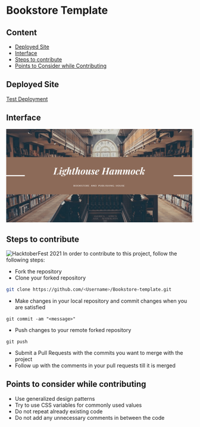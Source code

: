 # Bookstore Template

## Content
- [Deployed Site](#deployed-site)
- [Interface](#interface)
- [Steps to contribute](#steps-to-contribute)
- [Points to Consider while Contributing](#points-to-consider-while-contributing)

## Deployed Site
[Test Deployment](https://sanket-mathur.github.io/Bookstore-template/)

## Interface
![Screenshot of Deployed Site](Display/Landing.png)

## Steps to contribute
![HacktoberFest 2021](https://hacktoberfest.digitalocean.com/_nuxt/img/logo-hacktoberfest-full2.aa1e9d9.svg)
In order to contribute to this project, follow the following steps:
- Fork the repository
- Clone your forked repository
```bash
git clone https://github.com/<Username>/Bookstore-template.git
```
- Make changes in your local repository and commit changes when you are satisfied
```git
git commit -am "<message>"
```
- Push changes to your remote forked repository
```git
git push
```
- Submit a Pull Requests with the commits you want to merge with the project
- Follow up with the comments in your pull requests till it is merged

## Points to consider while contributing
- Use generalized design patterns
- Try to use CSS variables for commonly used values
- Do not repeat already existing code
- Do not add any unnecessary comments in between the code
